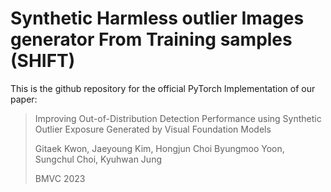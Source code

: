 # Synthetic Harmless outlier Images generator From Training samples (SHIFT)
This is the github repository for the official PyTorch Implementation of our paper:

> Improving Out-of-Distribution Detection Performance using Synthetic Outlier Exposure Generated by Visual Foundation Models
>
> Gitaek Kwon, Jaeyoung Kim, Hongjun Choi Byungmoo Yoon, Sungchul Choi, Kyuhwan Jung
>
> BMVC 2023